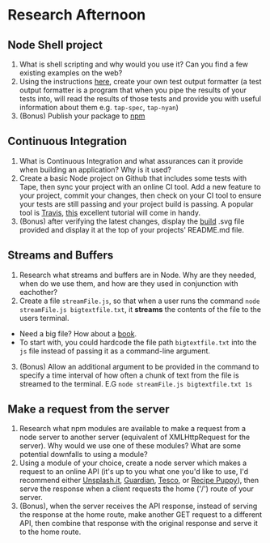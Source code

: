 # Research Afternoon

## Node Shell project

1. What is shell scripting and why would you use it? Can you find a few existing examples on the web?
2. Using the instructions [here](https://github.com/foundersandcoders/Node-Shell-Workshop/blob/master/PROJECT.md), create your own test output formatter (a test output formatter is a program that when you pipe the results of your tests into, will read the results of those tests and provide you with useful information about them e.g. `tap-spec`, `tap-nyan`)
3. (Bonus) Publish your package to [npm](https://github.com/foundersandcoders/Node-Shell-Workshop/blob/master/PROJECT.md#publishing-to-npm)

## Continuous Integration

1. What is Continuous Integration and what assurances can it provide when building an application? Why is it used?
2. Create a basic Node project on Github that includes some tests with Tape, then sync your project with an online CI tool. Add a new feature to your project, commit your changes, then check on your CI tool to ensure your tests are still passing and your project build is passing. A popular tool is [Travis](https://travis-ci.org/), [this](https://github.com/dwyl/learn-travis) excellent tutorial will come in handy.
3. (Bonus) after verifying the latest changes, display the [build](https://camo.githubusercontent.com/3de407029531b1bcff394070e6d820d3f883a8c5/68747470733a2f2f7472617669732d63692e6f72672f6e6a736669656c642f6d79736974652e7376673f6272616e63683d6d6173746572) .svg file provided and display it at the top of your projects' README.md file.

## Streams and Buffers

1. Research what streams and buffers are in Node. Why are they needed, when do we use them, and how are they used in conjunction with eachother?
2. Create a file `streamFile.js`, so that when a user runs the command `node streamFile.js bigtextfile.txt`, it **streams** the contents of the file to the users terminal.
- Need a big file? How about a [book](https://www.gutenberg.org/).
- To start with, you could hardcode the file path `bigtextfile.txt` into the `js` file instead of passing it as a command-line argument.
3. (Bonus) Allow an additional argument to be provided in the command to specify a time interval of how often a chunk of text from the file is streamed to the terminal. E.G `node streamFile.js bigtextfile.txt 1s`

## Make a request from the server

1. Research what npm modules are available to make a request from a node server to another server (equivalent of XMLHttpRequest for the server). Why would we use one of these modules? What are some potential downfalls to using a module?
2. Using a module of your choice, create a node server which makes a request to an online API (it's up to you what one you'd like to use, I'd recommend either [Unsplash.it](https://unsplash.it/), [Guardian](http://open-platform.theguardian.com/), [Tesco](https://devportal.tescolabs.com/), or [Recipe Puppy](http://www.recipepuppy.com/)), then serve the response when a client requests the home ('/') route of your server.
3. (Bonus), when the server receives the API response, instead of serving the response at the home route, make another GET request to a different API, then combine that response with the original response and serve it to the home route.
